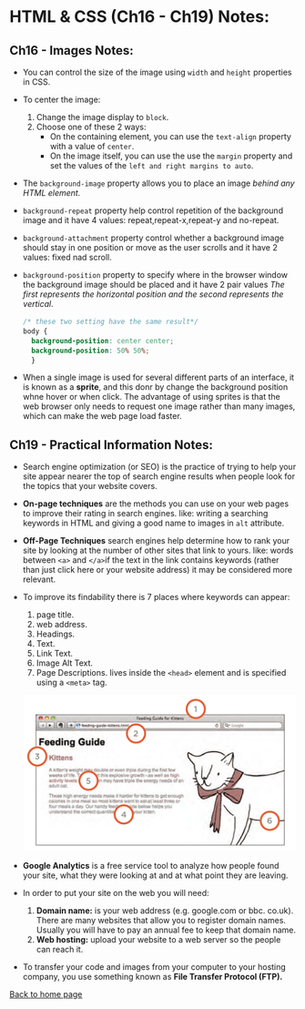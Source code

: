# **HTML & CSS (Ch16 - Ch19) Notes:**

## Ch16 - Images Notes:

+ You can control the size of the image using `width` and `height` properties in CSS.

+ To center the image:
  1. Change the image display to `block`.
  2. Choose one of these 2 ways:
     + On the containing element, you can use the `text-align` property with a value of `center`.
     +  On the image itself, you can use the use the `margin` property and set the values of the `left and right margins to auto`.

+ The `background-image` property allows you to place an image *behind any HTML element.*
+ `background-repeat` property help control repetition of the background image and it have 4 values: repeat,repeat-x,repeat-y and no-repeat. 
+ `background-attachment` property control whether a background image should stay in one position or move as the user scrolls and it have 2 values: fixed nad scroll.
+ `background-position` property to specify where in the browser window the background image should be placed and it have 2 pair values *The first represents the horizontal position and the second represents the vertical*.

  ```css
  /* these two setting have the same result*/
  body {
    background-position: center center;
    background-position: 50% 50%;
    }
  ```

+ When a single image is used for several different parts of an interface, it is known as a **sprite**, and this donr by change the background position whne hover or when click. The advantage of using sprites is that the web browser only needs to request one image rather than many images, which can make the web page load faster.

## Ch19 - Practical Information Notes:

+ Search engine optimization (or SEO) is the practice of trying to help your site appear nearer the top of search engine results when people look for the topics that your website covers.

+ **On-page techniques** are the methods you can use on your web pages to improve their rating in search engines. like: writing a searching keywords in HTML and giving a good name to images in `alt` attribute.

+ **Off-Page Techniques** search engines help determine how to rank your site by looking at the number of other sites that link to yours. like: words between `<a>` and `</a>`if the text in the link contains keywords (rather than just click here or your website address) it may be considered more relevant.

+ To improve its findability there is 7 places where keywords can appear:
  1. page title.
  2. web address.
  3. Headings.
  4. Text.
  5. Link Text.
  6. Image Alt Text.
  7. Page Descriptions. lives inside the `<head>` element and is specified using a `<meta>` tag.

   ![on-page](img/on-page.png)

+ **Google Analytics** is a free service tool to analyze how people found your site, what they were looking at and at what point they are leaving.  

+ In order to put your site on the web you will need:
  1. **Domain name:** is your web address (e.g. google.com or bbc. co.uk). There are many websites that allow you to register domain names. Usually you will have to pay an annual fee to keep that domain name.
  2. **Web hosting:** upload your website to a web server so the people can reach it.

+  To transfer your code and images from your computer to your hosting company, you use something known as **File Transfer Protocol (FTP).** 

[Back to home page](../README.md)